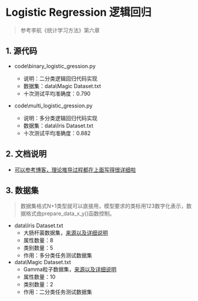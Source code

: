 # Logistic Regression 逻辑回归
> 参考李航《统计学习方法》第六章
## 1. 源代码
+ code\binary_logistic_gression.py
    + 说明：二分类逻辑回归代码实现
    + 数据集：data\Magic Dataset.txt
    + 十次测试平均准确度：0.790

+ code\multi_logistic_gression.py
    + 说明：多分类逻辑回归代码实现
    + 数据集：data\Iris Dataset.txt
    + 十次测试平均准确度：0.882
## 2. 文档说明
+ [可以参考博客，理论推导过程都在上面写得很详细啦](https://blog.csdn.net/yan_dan/article/details/103335527)
## 3. 数据集
> 数据集格式N+1类型就可以直接用，模型要求的类标用123数字化表示，数据格式由prepare_data_x_y()函数控制。
+ data\Iris Dataset.txt
    + 大肠杆菌数据集，[来源以及详细说明](http://archive.ics.uci.edu/ml/datasets/Ecoli)
    + 属性数量：8
    + 类别数量：5
    + 作用：多分类任务测试数据集
+ data\Magic Dataset.txt
    + Gamma粒子数据集，[来源以及详细说明](http://archive.ics.uci.edu/ml/datasets/MAGIC+Gamma+Telescope)
    + 属性数量：10
    + 类别数量：2
    + 作用：二分类任务测试数据集
